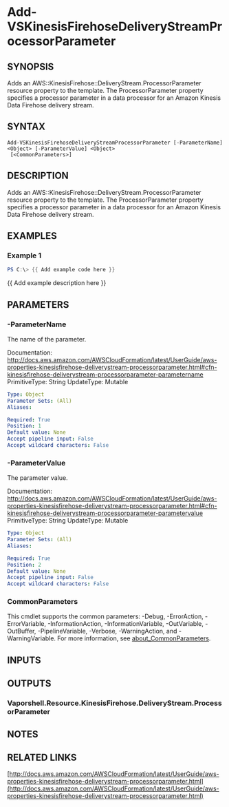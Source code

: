# Add-VSKinesisFirehoseDeliveryStreamProcessorParameter

## SYNOPSIS
Adds an AWS::KinesisFirehose::DeliveryStream.ProcessorParameter resource property to the template.
The ProcessorParameter property specifies a processor parameter in a data processor for an Amazon Kinesis Data Firehose delivery stream.

## SYNTAX

```
Add-VSKinesisFirehoseDeliveryStreamProcessorParameter [-ParameterName] <Object> [-ParameterValue] <Object>
 [<CommonParameters>]
```

## DESCRIPTION
Adds an AWS::KinesisFirehose::DeliveryStream.ProcessorParameter resource property to the template.
The ProcessorParameter property specifies a processor parameter in a data processor for an Amazon Kinesis Data Firehose delivery stream.

## EXAMPLES

### Example 1
```powershell
PS C:\> {{ Add example code here }}
```

{{ Add example description here }}

## PARAMETERS

### -ParameterName
The name of the parameter.

Documentation: http://docs.aws.amazon.com/AWSCloudFormation/latest/UserGuide/aws-properties-kinesisfirehose-deliverystream-processorparameter.html#cfn-kinesisfirehose-deliverystream-processorparameter-parametername
PrimitiveType: String
UpdateType: Mutable

```yaml
Type: Object
Parameter Sets: (All)
Aliases:

Required: True
Position: 1
Default value: None
Accept pipeline input: False
Accept wildcard characters: False
```

### -ParameterValue
The parameter value.

Documentation: http://docs.aws.amazon.com/AWSCloudFormation/latest/UserGuide/aws-properties-kinesisfirehose-deliverystream-processorparameter.html#cfn-kinesisfirehose-deliverystream-processorparameter-parametervalue
PrimitiveType: String
UpdateType: Mutable

```yaml
Type: Object
Parameter Sets: (All)
Aliases:

Required: True
Position: 2
Default value: None
Accept pipeline input: False
Accept wildcard characters: False
```

### CommonParameters
This cmdlet supports the common parameters: -Debug, -ErrorAction, -ErrorVariable, -InformationAction, -InformationVariable, -OutVariable, -OutBuffer, -PipelineVariable, -Verbose, -WarningAction, and -WarningVariable. For more information, see [about_CommonParameters](http://go.microsoft.com/fwlink/?LinkID=113216).

## INPUTS

## OUTPUTS

### Vaporshell.Resource.KinesisFirehose.DeliveryStream.ProcessorParameter
## NOTES

## RELATED LINKS

[http://docs.aws.amazon.com/AWSCloudFormation/latest/UserGuide/aws-properties-kinesisfirehose-deliverystream-processorparameter.html](http://docs.aws.amazon.com/AWSCloudFormation/latest/UserGuide/aws-properties-kinesisfirehose-deliverystream-processorparameter.html)

